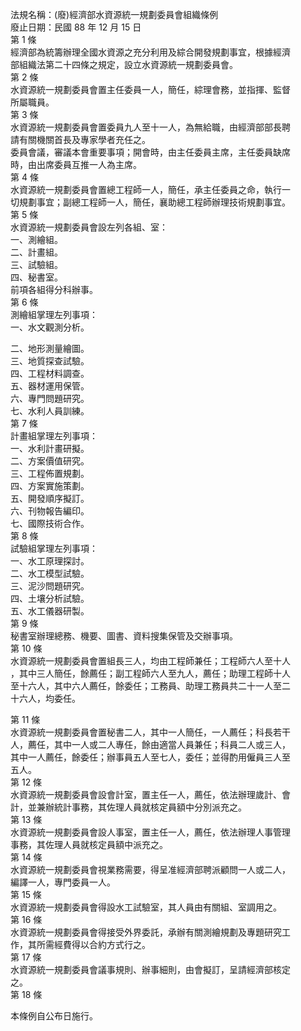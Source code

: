 法規名稱：(廢)經濟部水資源統一規劃委員會組織條例  
廢止日期：民國 88 年 12 月 15 日  
第 1 條  
經濟部為統籌辦理全國水資源之充分利用及綜合開發規劃事宜，根據經濟  
部組織法第二十四條之規定，設立水資源統一規劃委員會。  
第 2 條  
水資源統一規劃委員會置主任委員一人，簡任，綜理會務，並指揮、監督  
所屬職員。  
第 3 條  
水資源統一規劃委員會置委員九人至十一人，為無給職，由經濟部部長聘  
請有關機關首長及專家學者充任之。  
委員會議，審議本會重要事項；開會時，由主任委員主席，主任委員缺席  
時，由出席委員互推一人為主席。  
第 4 條  
水資源統一規劃委員會置總工程師一人，簡任，承主任委員之命，執行一  
切規劃事宜；副總工程師一人，簡任，襄助總工程師辦理技術規劃事宜。  
第 5 條  
水資源統一規劃委員會設左列各組、室：  
一、測繪組。  
二、計畫組。  
三、試驗組。  
四、秘書室。  
前項各組得分科辦事。  
第 6 條  
測繪組掌理左列事項：  
一、水文觀測分析。  


二、地形測量繪圖。  
三、地質探查試驗。  
四、工程材料調查。  
五、器材運用保管。  
六、專門問題研究。  
七、水利人員訓練。  
第 7 條  
計畫組掌理左列事項：  
一、水利計畫研擬。  
二、方案價值研究。  
三、工程佈置規劃。  
四、方案實施策劃。  
五、開發順序擬訂。  
六、刊物報告編印。  
七、國際技術合作。  
第 8 條  
試驗組掌理左列事項：  
一、水工原理探討。  
二、水工模型試驗。  
三、泥沙問題研究。  
四、土壤分析試驗。  
五、水工儀器研製。  
第 9 條  
秘書室辦理總務、機要、圖書、資料搜集保管及交辦事項。  
第 10 條  
水資源統一規劃委員會置組長三人，均由工程師兼任；工程師六人至十人  
，其中三人簡任，餘薦任；副工程師六人至九人，薦任；助理工程師十人  
至十六人，其中六人薦任，餘委任；工務員、助理工務員共二十一人至二  
十六人，均委任。  


第 11 條  
水資源統一規劃委員會置秘書二人，其中一人簡任，一人薦任；科長若干  
人，薦任，其中一人或二人專任，餘由適當人員兼任；科員二人或三人，  
其中一人薦任，餘委任；辦事員五人至七人，委任；並得酌用僱員三人至  
五人。  
第 12 條  
水資源統一規劃委員會設會計室，置主任一人，薦任，依法辦理歲計、會  
計，並兼辦統計事務，其佐理人員就核定員額中分別派充之。  
第 13 條  
水資源統一規劃委員會設人事室，置主任一人，薦任，依法辦理人事管理  
事務，其佐理人員就核定員額中派充之。  
第 14 條  
水資源統一規劃委員會視業務需要，得呈准經濟部聘派顧問一人或二人，  
編譯一人，專門委員一人。  
第 15 條  
水資源統一規劃委員會得設水工試驗室，其人員由有關組、室調用之。  
第 16 條  
水資源統一規劃委員會得接受外界委託，承辦有關測繪規劃及專題研究工  
作，其所需經費得以合約方式行之。  
第 17 條  
水資源統一規劃委員會議事規則、辦事細則，由會擬訂，呈請經濟部核定  
之。  
第 18 條  


本條例自公布日施行。  


